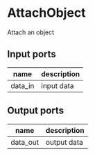 
# AttachObject
Attach an object

## Input ports
|name|description|
|-|-|
|data_in|input data|



## Output ports
|name|description|
|-|-|
|data_out|output data|
